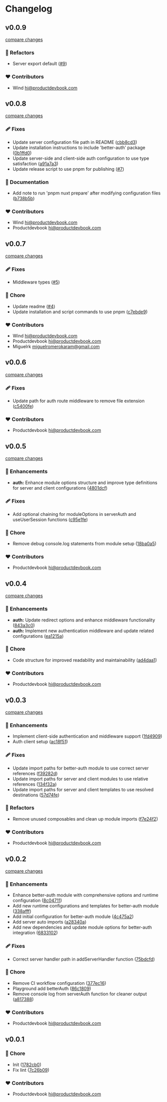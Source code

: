 # Changelog


## v0.0.9

[compare changes](https://github.com/productdevbook/better-auth-nuxt/compare/v0.0.8...v0.0.9)

### 💅 Refactors

- Server export default ([#9](https://github.com/productdevbook/better-auth-nuxt/pull/9))

### ❤️ Contributors

- Wind <hi@productdevbook.com>

## v0.0.8

[compare changes](https://github.com/productdevbook/better-auth-nuxt/compare/v0.0.7...v0.0.8)

### 🩹 Fixes

- Update server configuration file path in README ([cbb8cd3](https://github.com/productdevbook/better-auth-nuxt/commit/cbb8cd3))
- Update installation instructions to include 'better-auth' package ([0b1ffd0](https://github.com/productdevbook/better-auth-nuxt/commit/0b1ffd0))
- Update server-side and client-side auth configuration to use type satisfaction ([a91a7a3](https://github.com/productdevbook/better-auth-nuxt/commit/a91a7a3))
- Update release script to use pnpm for publishing ([#7](https://github.com/productdevbook/better-auth-nuxt/pull/7))

### 📖 Documentation

- Add note to run 'pnpm nuxt prepare' after modifying configuration files ([b738b5b](https://github.com/productdevbook/better-auth-nuxt/commit/b738b5b))

### ❤️ Contributors

- Wind <hi@productdevbook.com>
- Productdevbook <hi@productdevbook.com>

## v0.0.7

[compare changes](https://github.com/productdevbook/better-auth-nuxt/compare/v0.0.6...v0.0.7)

### 🩹 Fixes

- Middleware types ([#5](https://github.com/productdevbook/better-auth-nuxt/pull/5))

### 🏡 Chore

- Update readme ([#4](https://github.com/productdevbook/better-auth-nuxt/pull/4))
- Update installation and script commands to use pnpm ([c7ebde9](https://github.com/productdevbook/better-auth-nuxt/commit/c7ebde9))

### ❤️ Contributors

- Wind <hi@productdevbook.com>
- Productdevbook <hi@productdevbook.com>
- Miguelrk <miguelromerokaram@gmail.com>

## v0.0.6

[compare changes](https://github.com/productdevbook/better-auth-nuxt/compare/v0.0.5...v0.0.6)

### 🩹 Fixes

- Update path for auth route middleware to remove file extension ([c5400fe](https://github.com/productdevbook/better-auth-nuxt/commit/c5400fe))

### ❤️ Contributors

- Productdevbook <hi@productdevbook.com>

## v0.0.5

[compare changes](https://github.com/productdevbook/better-auth-nuxt/compare/v0.0.4...v0.0.5)

### 🚀 Enhancements

- **auth:** Enhance module options structure and improve type definitions for server and client configurations ([4801dcf](https://github.com/productdevbook/better-auth-nuxt/commit/4801dcf))

### 🩹 Fixes

- Add optional chaining for moduleOptions in serverAuth and useUserSession functions ([c95e1fe](https://github.com/productdevbook/better-auth-nuxt/commit/c95e1fe))

### 🏡 Chore

- Remove debug console.log statements from module setup ([18ba0a5](https://github.com/productdevbook/better-auth-nuxt/commit/18ba0a5))

### ❤️ Contributors

- Productdevbook <hi@productdevbook.com>

## v0.0.4

[compare changes](https://github.com/productdevbook/better-auth-nuxt/compare/v0.0.3...v0.0.4)

### 🚀 Enhancements

- **auth:** Update redirect options and enhance middleware functionality ([843a3c0](https://github.com/productdevbook/better-auth-nuxt/commit/843a3c0))
- **auth:** Implement new authentication middleware and update related configurations ([ea1215a](https://github.com/productdevbook/better-auth-nuxt/commit/ea1215a))

### 🏡 Chore

- Code structure for improved readability and maintainability ([ad4daa1](https://github.com/productdevbook/better-auth-nuxt/commit/ad4daa1))

### ❤️ Contributors

- Productdevbook <hi@productdevbook.com>

## v0.0.3

[compare changes](https://github.com/productdevbook/better-auth-nuxt/compare/v0.0.2...v0.0.3)

### 🚀 Enhancements

- Implement client-side authentication and middleware support ([1fd4909](https://github.com/productdevbook/better-auth-nuxt/commit/1fd4909))
- Auth client setup ([ac18f51](https://github.com/productdevbook/better-auth-nuxt/commit/ac18f51))

### 🩹 Fixes

- Update import paths for better-auth module to use correct server references ([f39282d](https://github.com/productdevbook/better-auth-nuxt/commit/f39282d))
- Update import paths for server and client modules to use relative references ([134f32a](https://github.com/productdevbook/better-auth-nuxt/commit/134f32a))
- Update import paths for server and client templates to use resolved destinations ([57d74fe](https://github.com/productdevbook/better-auth-nuxt/commit/57d74fe))

### 💅 Refactors

- Remove unused composables and clean up module imports ([f7e24f2](https://github.com/productdevbook/better-auth-nuxt/commit/f7e24f2))

### ❤️ Contributors

- Productdevbook <hi@productdevbook.com>

## v0.0.2

[compare changes](https://github.com/productdevbook/better-auth-nuxt/compare/v0.0.1...v0.0.2)

### 🚀 Enhancements

- Enhance better-auth module with comprehensive options and runtime configuration ([8c04711](https://github.com/productdevbook/better-auth-nuxt/commit/8c04711))
- Add new runtime configurations and templates for better-auth module ([338afff](https://github.com/productdevbook/better-auth-nuxt/commit/338afff))
- Add initial configuration for better-auth module ([4c475a2](https://github.com/productdevbook/better-auth-nuxt/commit/4c475a2))
- Add server auto imports ([a28340a](https://github.com/productdevbook/better-auth-nuxt/commit/a28340a))
- Add new dependencies and update module options for better-auth integration ([6833102](https://github.com/productdevbook/better-auth-nuxt/commit/6833102))

### 🩹 Fixes

- Correct server handler path in addServerHandler function ([75bdcfd](https://github.com/productdevbook/better-auth-nuxt/commit/75bdcfd))

### 🏡 Chore

- Remove CI workflow configuration ([377ec16](https://github.com/productdevbook/better-auth-nuxt/commit/377ec16))
- Playground add betterAuth ([86c1809](https://github.com/productdevbook/better-auth-nuxt/commit/86c1809))
- Remove console log from serverAuth function for cleaner output ([a817388](https://github.com/productdevbook/better-auth-nuxt/commit/a817388))

### ❤️ Contributors

- Productdevbook <hi@productdevbook.com>

## v0.0.1


### 🏡 Chore

- Init ([1782cb0](https://github.com/productdevbook/better-auth-nuxt/commit/1782cb0))
- Fix lint ([7c26b09](https://github.com/productdevbook/better-auth-nuxt/commit/7c26b09))

### ❤️ Contributors

- Productdevbook <hi@productdevbook.com>

